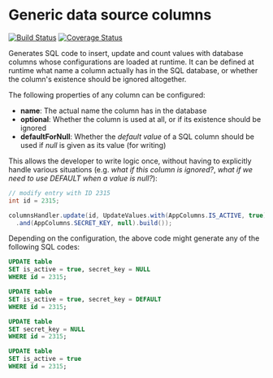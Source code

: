 # Generic data source columns

[![Build Status](https://travis-ci.org/ljacqu/DataSourceColumns.svg?branch=master)](https://travis-ci.org/ljacqu/DataSourceColumns) [![Coverage Status](https://coveralls.io/repos/github/ljacqu/DataSourceColumns/badge.svg)](https://coveralls.io/github/ljacqu/DataSourceColumns)

Generates SQL code to insert, update and count values with database columns whose configurations are loaded at runtime.
It can be defined at runtime what name a column actually has in the SQL database, or whether the column's existence
should be ignored altogether.

The following properties of any column can be configured:

- **name**: The actual name the column has in the database
- **optional**: Whether the column is used at all, or if its existence should be ignored
- **defaultForNull**: Whether the _default value_ of a SQL column should be used if _null_ is given as its value (for writing)

This allows the developer to write logic once, without having to explicitly handle various situations
(e.g. _what if this column is ignored?_, _what if we need to use DEFAULT when a value is null?_):

```java
// modify entry with ID 2315
int id = 2315;

columnsHandler.update(id, UpdateValues.with(AppColumns.IS_ACTIVE, true)
  .and(AppColumns.SECRET_KEY, null).build());
```

Depending on the configuration, the above code might generate any of the following SQL codes:

```sql
UPDATE table
SET is_active = true, secret_key = NULL
WHERE id = 2315;
```

```sql
UPDATE table
SET is_active = true, secret_key = DEFAULT
WHERE id = 2315;
```

```sql
UPDATE table
SET secret_key = NULL
WHERE id = 2315;
```

```sql
UPDATE table
SET is_active = true
WHERE id = 2315;
```